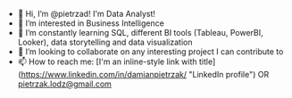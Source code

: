 - 👋 Hi, I’m @pietrzad! I'm Data Analyst!
- 👀 I’m interested in Business Intelligence
- 🌱 I’m constantly learning SQL, different BI tools (Tableau, PowerBI, Looker), data storytelling and data visualization
- 💞️ I’m looking to collaborate on any interesting project I can contribute to
- 📫 How to reach me: 
[I'm an inline-style link with title] (https://www.linkedin.com/in/damianpietrzak/ "LinkedIn profile") OR pietrzak.lodz@gmail.com
